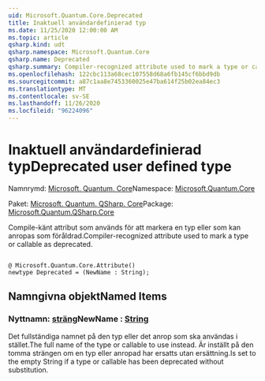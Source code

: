 ```yaml
---
uid: Microsoft.Quantum.Core.Deprecated
title: Inaktuell användardefinierad typ
ms.date: 11/25/2020 12:00:00 AM
ms.topic: article
qsharp.kind: udt
qsharp.namespace: Microsoft.Quantum.Core
qsharp.name: Deprecated
qsharp.summary: Compiler-recognized attribute used to mark a type or callable as deprecated.
ms.openlocfilehash: 122cbc113a68cec107558d68a6fb145cf6bbd9db
ms.sourcegitcommit: a87c1aa8e7453360025e47ba614f25b02ea84ec3
ms.translationtype: MT
ms.contentlocale: sv-SE
ms.lasthandoff: 11/26/2020
ms.locfileid: "96224096"
---
```

# <a name="deprecated-user-defined-type"></a><span data-ttu-id="de47b-102">Inaktuell användardefinierad typ</span><span class="sxs-lookup"><span data-stu-id="de47b-102">Deprecated user defined type</span></span>

<span data-ttu-id="de47b-103">Namnrymd: [Microsoft. Quantum. Core](xref:Microsoft.Quantum.Core)</span><span class="sxs-lookup"><span data-stu-id="de47b-103">Namespace: [Microsoft.Quantum.Core](xref:Microsoft.Quantum.Core)</span></span>

<span data-ttu-id="de47b-104">Paket: [Microsoft. Quantum. QSharp. Core](https://nuget.org/packages/Microsoft.Quantum.QSharp.Core)</span><span class="sxs-lookup"><span data-stu-id="de47b-104">Package: [Microsoft.Quantum.QSharp.Core](https://nuget.org/packages/Microsoft.Quantum.QSharp.Core)</span></span>


<span data-ttu-id="de47b-105">Compile-känt attribut som används för att markera en typ eller som kan anropas som föråldrad.</span><span class="sxs-lookup"><span data-stu-id="de47b-105">Compiler-recognized attribute used to mark a type or callable as deprecated.</span></span>

```qsharp

@ Microsoft.Quantum.Core.Attribute()
newtype Deprecated = (NewName : String);
```



## <a name="named-items"></a><span data-ttu-id="de47b-106">Namngivna objekt</span><span class="sxs-lookup"><span data-stu-id="de47b-106">Named Items</span></span>

### <a name="newname--string"></a><span data-ttu-id="de47b-107">Nyttnamn: [sträng](xref:microsoft.quantum.lang-ref.string)</span><span class="sxs-lookup"><span data-stu-id="de47b-107">NewName : [String](xref:microsoft.quantum.lang-ref.string)</span></span>

<span data-ttu-id="de47b-108">Det fullständiga namnet på den typ eller det anrop som ska användas i stället.</span><span class="sxs-lookup"><span data-stu-id="de47b-108">The full name of the type or callable to use instead.</span></span>
<span data-ttu-id="de47b-109">Är inställt på den tomma strängen om en typ eller anropad har ersatts utan ersättning.</span><span class="sxs-lookup"><span data-stu-id="de47b-109">Is set to the empty String if a type or callable has been deprecated without substitution.</span></span>